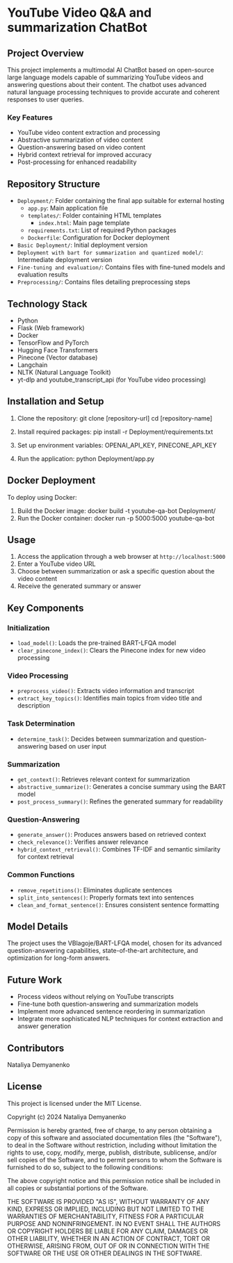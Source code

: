 # YouTube Video Q&A and summarization ChatBot

## Project Overview

This project implements a multimodal AI ChatBot based on open-source large language models capable of summarizing YouTube videos and answering questions about their content. The chatbot uses advanced natural language processing techniques to provide accurate and coherent responses to user queries.

### Key Features

- YouTube video content extraction and processing
- Abstractive summarization of video content
- Question-answering based on video content
- Hybrid context retrieval for improved accuracy
- Post-processing for enhanced readability

## Repository Structure

- `Deployment/`: Folder containing the final app suitable for external hosting
  - `app.py`: Main application file
  - `templates/`: Folder containing HTML templates
    - `index.html`: Main page template
  - `requirements.txt`: List of required Python packages
  - `Dockerfile`: Configuration for Docker deployment
- `Basic Deployment/`: Initial deployment version
- `Deployment with bart for summarization and quantized model/`: Intermediate deployment version
- `Fine-tuning and evaluation/`: Contains files with fine-tuned models and evaluation results
- `Preprocessing/`: Contains files detailing preprocessing steps

## Technology Stack

- Python
- Flask (Web framework)
- Docker
- TensorFlow and PyTorch
- Hugging Face Transformers
- Pinecone (Vector database)
- Langchain
- NLTK (Natural Language Toolkit)
- yt-dlp and youtube_transcript_api (for YouTube video processing)

## Installation and Setup

1. Clone the repository:
git clone [repository-url]
cd [repository-name]

2. Install required packages:
pip install -r Deployment/requirements.txt

3. Set up environment variables:
OPENAI_API_KEY, PINECONE_API_KEY

5. Run the application:
python Deployment/app.py

## Docker Deployment

To deploy using Docker:

1. Build the Docker image:
docker build -t youtube-qa-bot Deployment/
2. Run the Docker container:
docker run -p 5000:5000 youtube-qa-bot

## Usage

1. Access the application through a web browser at `http://localhost:5000`
2. Enter a YouTube video URL
3. Choose between summarization or ask a specific question about the video content
4. Receive the generated summary or answer

## Key Components

### Initialization
- `load_model()`: Loads the pre-trained BART-LFQA model
- `clear_pinecone_index()`: Clears the Pinecone index for new video processing

### Video Processing
- `preprocess_video()`: Extracts video information and transcript
- `extract_key_topics()`: Identifies main topics from video title and description

### Task Determination
- `determine_task()`: Decides between summarization and question-answering based on user input

### Summarization
- `get_context()`: Retrieves relevant context for summarization
- `abstractive_summarize()`: Generates a concise summary using the BART model
- `post_process_summary()`: Refines the generated summary for readability

### Question-Answering
- `generate_answer()`: Produces answers based on retrieved context
- `check_relevance()`: Verifies answer relevance
- `hybrid_context_retrieval()`: Combines TF-IDF and semantic similarity for context retrieval

### Common Functions
- `remove_repetitions()`: Eliminates duplicate sentences
- `split_into_sentences()`: Properly formats text into sentences
- `clean_and_format_sentence()`: Ensures consistent sentence formatting

## Model Details

The project uses the VBlagoje/BART-LFQA model, chosen for its advanced question-answering capabilities, state-of-the-art architecture, and optimization for long-form answers.

## Future Work

- Process videos without relying on YouTube transcripts
- Fine-tune both question-answering and summarization models
- Implement more advanced sentence reordering in summarization
- Integrate more sophisticated NLP techniques for context extraction and answer generation

## Contributors

Nataliya Demyanenko

## License

This project is licensed under the MIT License.

Copyright (c) 2024 Nataliya Demyanenko

Permission is hereby granted, free of charge, to any person obtaining a copy
of this software and associated documentation files (the "Software"), to deal
in the Software without restriction, including without limitation the rights
to use, copy, modify, merge, publish, distribute, sublicense, and/or sell
copies of the Software, and to permit persons to whom the Software is
furnished to do so, subject to the following conditions:

The above copyright notice and this permission notice shall be included in all
copies or substantial portions of the Software.

THE SOFTWARE IS PROVIDED "AS IS", WITHOUT WARRANTY OF ANY KIND, EXPRESS OR
IMPLIED, INCLUDING BUT NOT LIMITED TO THE WARRANTIES OF MERCHANTABILITY,
FITNESS FOR A PARTICULAR PURPOSE AND NONINFRINGEMENT. IN NO EVENT SHALL THE
AUTHORS OR COPYRIGHT HOLDERS BE LIABLE FOR ANY CLAIM, DAMAGES OR OTHER
LIABILITY, WHETHER IN AN ACTION OF CONTRACT, TORT OR OTHERWISE, ARISING FROM,
OUT OF OR IN CONNECTION WITH THE SOFTWARE OR THE USE OR OTHER DEALINGS IN THE
SOFTWARE.